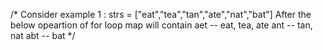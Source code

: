 /*
Consider example 1 : strs = ["eat","tea","tan","ate","nat","bat"]
After the below opeartion of for loop map will contain
aet -- eat, tea, ate
ant -- tan, nat
abt -- bat
*/